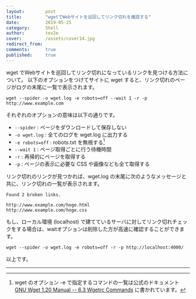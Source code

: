 ```yaml
---
layout:        post
title:         "wgetでWebサイトを巡回してリンク切れを確認する"
date:          2019-05-25
category:      Shell
author:        tex2e
cover:         /assets/cover14.jpg
redirect_from:
comments:      true
published:     true
---
```


wget でWebサイトを巡回してリンク切れになっているリンクを見つける方法について。
以下のオプションをつけてサイトに wget すると、リンク切れのページがログの末尾に一覧で表示されます。

```command
wget --spider -o wget.log -e robots=off --wait 1 -r -p http://www.example.com
```

それぞれのオプションの意味は以下の通りです。

- `--spider` : ページをダウンロードして保存しない
- `-o wget.log` : 全てのログを wget.log に出力する
- `-e robots=off` : robots.txt を無視する[^wgetrc_commands]
- `--wait 1` : ページ取得ごとに行う待機時間
- `-r` : 再帰的にページを取得する
- `-p` : ページの表示に必要な CSS や画像なども全て取得する

リンク切れのリンクが見つかれば、wget.log の末尾に次のようなメッセージと共に、リンク切れの一覧が表示されます。

```log
Found 2 broken links.

http://www.example.com/hoge.html
http://www.example.com/hoge.css
```

もし、ローカル環境 (localhost) で建てているサーバに対してリンク切れチェックをする場合は、waitオプションは削除した方が高速に確認することができます。

```command
wget --spider -o wget.log -e robots=off -r -p http://localhost:4000/
```

以上です。


-----

[^wgetrc_commands]: wget のオプション -e で指定するコマンドの一覧は公式のドキュメント [GNU Wget 1.20 Manual -- 6.3 Wgetrc Commands](https://www.gnu.org/software/wget/manual/wget.html#Wgetrc-Commands) に書かれています。

